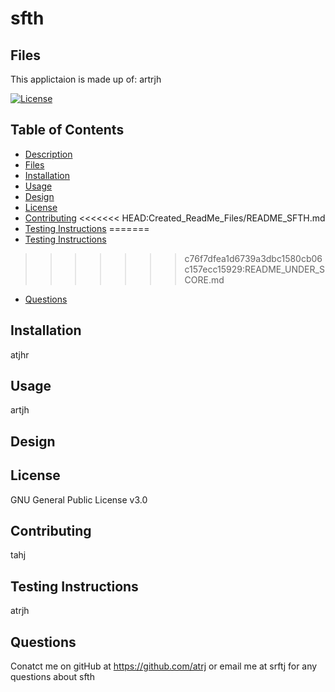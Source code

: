 # sfth
## Files

This applictaion is made up of: artrjh

[![License](https://img.shields.io/badge/License-Apache%202.0-blue.svg)](https://opensource.org/licenses/Apache-2.0)

## Table of Contents
* [Description](#description)
* [Files](#files)
* [Installation](#installation)
* [Usage](#usage)
* [Design](#design)
* [License](#license)
* [Contributing](#contributing)
<<<<<<< HEAD:Created_ReadMe_Files/README_SFTH.md
* [Testing Instructions](#testing-instructions)
=======
* [Testing Instructions](#testinginstructions)
>>>>>>> c76f7dfea1d6739a3dbc1580cb06c157ecc15929:README_UNDER_SCORE.md
* [Questions](#questions)

## Installation
atjhr

## Usage
artjh

## Design


## License
GNU General Public License v3.0

## Contributing
tahj

## Testing Instructions
atrjh

## Questions
Conatct me on gitHub at https://github.com/atrj or email me at srftj for any questions about sfth

